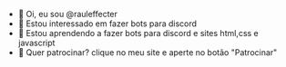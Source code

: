 - 👋 Oi, eu sou @rauleffecter
- 👀 Estou interessado em fazer bots para discord
- 🌱 Estou aprendendo a fazer bots para discord e sites html,css e javascript
- 💞️ Quer patrocinar? clique no meu site e aperte no botão "Patrocinar"

<!---
rauleffecter/rauleffecter é um repositório ✨ especial ✨ porque seu `README.md` (este arquivo) aparece no seu perfil do GitHub.
Você pode clicar no link Visualizar para dar uma olhada nas suas alterações.
--->
